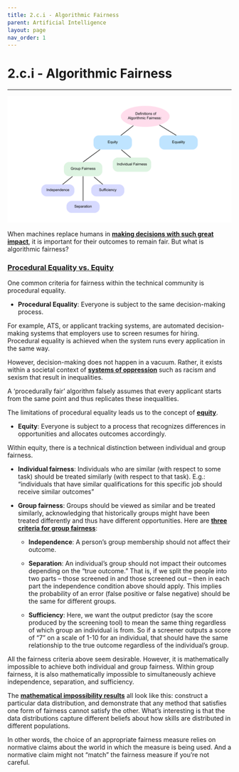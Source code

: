 ```yaml
---
title: 2.c.i - Algorithmic Fairness
parent: Artificial Intelligence
layout: page
nav_order: 1
---
```


# 2.c.i - Algorithmic Fairness

* * *

![Definitions of Algorithmic Fairness](../../../assets/images/definitions-of-algorithmic-fairness.png)

When machines replace humans in [**making decisions with such great impact**](javascript:openPanel('high-impact-applications')), it is important for their outcomes to remain fair. But what is algorithmic fairness?

### <u> Procedural Equality vs. Equity </u>
One common criteria for fairness within the technical community is procedural equality.

- **Procedural Equality**: Everyone is subject to the same decision-making process. 

For example, ATS, or applicant tracking systems, are automated decision-making systems that employers use to screen resumes for hiring. Procedural equality is achieved when the system runs every application in the same way.

However, decision-making does not happen in a vacuum. Rather, it exists within a societal context of [**systems of oppression**](javascript:openPanel('systems-of-oppression')) such as racism and sexism that result in inequalities. 

A ‘procedurally fair’ algorithm falsely assumes that every applicant starts from the same point and thus replicates these inequalities.

The limitations of procedural equality leads us to the concept of [**equity**](javascript:openPanel('equity-equality')).

- **Equity**: Everyone is subject to a process that recognizes differences in opportunities and allocates outcomes accordingly. 

Within equity, there is a technical distinction between individual and group fairness. 

- **Individual fairness**: Individuals who are similar (with respect to some task) should be treated similarly (with respect to that task). E.g.: “individuals that have similar qualifications for this specific job should receive similar outcomes”

- **Group fairness**: Groups should be viewed as similar and be treated similarly, acknowledging that historically groups might have been treated differently and thus have different opportunities. 
Here are [**three criteria for group fairness**](javascript:openPanel('group-fairness')):

    - **Independence**: A person’s group membership should not affect their outcome. 

    - **Separation**: An individual’s group should not impact their outcomes depending on the “true outcome.”  That is, if we split the people into two parts – those screened in and those screened out –  then in each part the independence condition above should apply. This implies the probability of an error (false positive or false negative) should be the same for different groups. 

    - **Sufficiency**: Here, we want the output predictor (say the score produced by the screening tool) to mean the same thing regardless of which group an individual is from. So if a screener outputs a score of “7” on a scale of 1-10 for an individual, that should have the same relationship to the true outcome regardless of the individual’s group. 

All the fairness criteria above seem desirable. However, it is mathematically impossible to achieve both individual and group fairness. Within group fairness, it is also mathematically impossible to simultaneously achieve independence, separation, and sufficiency. 

The [**mathematical impossibility results**](javascript:openPanel('impossibility-of-fairness')) all look like this: construct a particular data distribution, and demonstrate that any method that satisfies one form of fairness cannot satisfy the other. What’s interesting is that the data distributions capture different beliefs about how skills are distributed in different populations.

In other words, the choice of an appropriate fairness measure relies on normative claims about the world in which the measure is being used. And a normative claim might not “match” the fairness measure if you’re not careful. 
